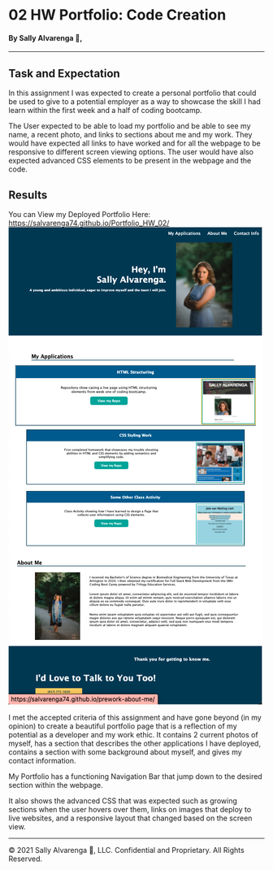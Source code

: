 # **02 HW Portfolio: Code Creation**
#### By Sally Alvarenga 🌺,
---
## Task and Expectation
In this assignment I was expected to create a personal portfolio that could be used to give to a potential employer as a way to showcase the skill I had learn within the first week and a half of coding bootcamp.

The User expected to be able to load my portfolio and be able to see my name, a recent photo, and links to sections about me and my work. They would have expected all links to have worked and for all the webpage to be responsive to different screen viewing options. The user would have also expected advanced CSS elements to be present in the webpage and the code.

## Results
You can View my Deployed Portfolio Here: https://salvarenga74.github.io/Portfolio_HW_02/
<img src="assets/Images/Screen Shot 2021-08-05 at 4.53.07 AM.png" alt="Screen grab of my completed and deployed portfolio page."/>




I met the accepted criteria of this assignment and have gone beyond (in my opinion) to create a beautiful portfolio page that is a reflection of my potential as a developer and my work ethic. It contains 2 current photos of myself, has a section that describes the other applications I have deployed, contains a section with some background about myself, and gives my contact information.

My Portfolio has a functioning Navigation Bar that jump down to the desired section within the webpage.  

It also shows the advanced CSS that was expected such as growing sections when the user hovers over them, links on images that deploy to live websites, and a responsive layout that changed based on the screen view. 

---
© 2021 Sally Alvarenga 🌺, LLC.
Confidential and Proprietary. All Rights Reserved. 
